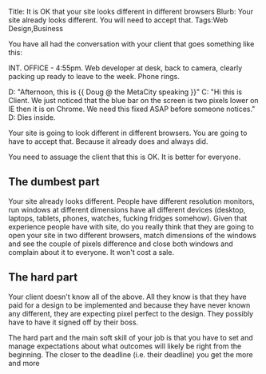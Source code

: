 Title: It is OK that your site looks different in different browsers
Blurb: Your site already looks different. You will need to accept that.
Tags:Web Design,Business

You have all had the conversation with your client that goes something like this:

INT. OFFICE - 4:55pm.
Web developer at desk, back to camera, clearly packing up ready to leave to the week.
Phone rings.

D: "Afternoon, this is {{ Doug @ the MetaCity speaking }}"
C: "Hi this is Client. We just noticed that the blue bar on the screen is two pixels lower on IE then it is on Chrome. We need this fixed ASAP before someone notices."
D: Dies inside.

Your site is going to look different in different browsers. You are going to have to accept that. Because it already does and always did.

You need to assuage the client that this is OK. It is better for everyone.

## The dumbest part
Your site already looks different. People have different resolution monitors, run windows at different dimensions have all different devices (desktop, laptops, tablets, phones, watches, fucking fridges somehow). Given that experience people have with site, do you really think that they are going to open your site in two different browsers, match dimensions of the windows and see the couple of pixels difference and close both windows and complain about it to everyone. It won't cost a sale.

## The hard part
Your client doesn't know all of the above. All they know is that they have paid for a design to be implemented and because they have never known any different, they are expecting pixel perfect to the design. They possibly have to have it signed off by their boss.

The hard part and the main soft skill of your job is that you have to set and manage expectations about what outcomes will likely be right from the beginning. The closer to the deadline (i.e. their deadline) you get the more and more 



